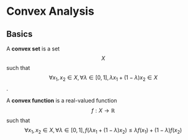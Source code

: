 # Convex Analysis

## Basics

A __convex set__ is a set $$X$$ such that $$\forall x_1, x_2 \in X, \forall \lambda \in [0, 1],
\lambda x_1 + (1 - \lambda) x_2 \in X$$.

A __convex function__ is a real-valued function $$f: X \rightarrow \mathbb{R}$$ such that
$$\forall x_1, x_2 \in X, \forall \lambda \in [0, 1], f(\lambda x_1 + (1 - \lambda) x_2) \leq
\lambda f(x_1) + (1 - \lambda) f(x_2)$$

